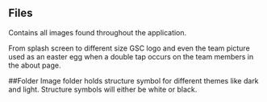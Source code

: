 ## Files
Contains all images found throughout the application. 

From splash screen to different size GSC logo and even the team picture used as an easter egg when a double tap occurs on the team members in the about page.

##Folder
Image folder holds structure symbol for different themes like dark and light. Structure symbols will either be white or black.
